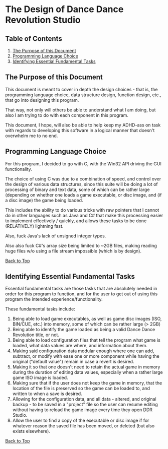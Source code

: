 
# The Design of Dance Dance Revolution Studio
## Table of Contents
1. [The Purpose of this Document](#the-purpose-of-this-document)
2. [Programming Language Choice](#programming-language-choice)
3. [Identifying Essential Fundamental Tasks](#identifying-essential-fundamental-tasks)

## The Purpose of this Document
This document is meant to cover in depth the design choices - that is, the programming language choice, data structure design, function design, etc., that go into designing this program.  

That way, not only will others be able to understand what I am doing, but also I am trying to do with each component in this program.  

This document, I hope, will also be able to help keep my ADHD-ass on task with regards to developing this software in a logical manner that doesn't overwhelm me to no end.

## Programming Language Choice
For this program, I decided to go with C, with the Win32 API driving the GUI functionality.  

The choice of using C was due to a combination of speed, and control over the design of various data structures, since this suite will be doing a lot of processing of binary and text data, some of which can be rather large (depending on whether one loads a game executable, or disc image, and (if a disc image) the game being loaded.  

This includes the ability to do various tricks with raw pointers that I cannot do in other languages such as Java and C# that make this processing easier to implement effectively / quickly, and allows these tasks to be done (RELATIVELY) lightning fast.  

Also, fuck Java's lack of unsigned integer types. 

Also also fuck C#'s array size being limited to ~2GB files, making reading huge files w/o using a file stream impossible (which is by design).

[Back to Top](#table-of-contents)

## Identifying Essential Fundamental Tasks
Essential fundamental tasks are those tasks that are absolutely needed in order for this program to function, and for the user to get out of using this program the intended experience/functionality.

These fundamental tasks include:
1. Being able to load game executables, as well as game disc images (ISO, BIN/CUE, etc.) into memory, some of which can be rather large (> 2GB)
2. Being able to identify the game loaded as being a valid Dance Dance Revolution title, or not.
3. Being able to load configuration files that tell the program what game is loaded, what data values are where, and information about them.
5. Making said configuration data modular enough where one can add, subtract, or modify with ease one or more component while having the original ("default value") remain in case a revert is desired.
6. Making it so that one doesn't need to retain the actual game in memory during the duration of editing data values, especially when a rather large game ISO image is loaded.
7. Making sure that if the user does not keep the game in memory, that the location of the file is preserved so the game can be loaded to, and written to when a save is desired.
8. Allowing for the configuration data, and all data - altered, and original backup - to be saved in a "project" file so the user can resume editing without having to reload the game image every time they open DDR Studio.
9. Allow the user to find a copy of the executable or disc image if for whatever reason the saved file has been moved, or deleted (but also exists elsewhere). 

[Back to Top](#table-of-contents)

